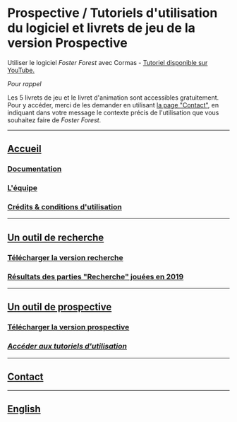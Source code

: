 # Prospective / Tutoriels d'utilisation du logiciel et livrets de jeu de la version Prospective

Utiliser le logiciel _Foster Forest_ avec Cormas - [Tutoriel disponible sur YouTube.](https://youtu.be/qcaCzB8dMss)

*Pour rappel* 

Les 5 livrets de jeu et le livret d'animation sont accessibles gratuitement. Pour y accéder, merci de les demander en utilisant [la page "Contact"](https://timotheefouqueray.github.io/fosterforest/contact), en indiquant dans votre message le contexte précis de l'utilisation que vous souhaitez faire de _Foster Forest_.

***

## [Accueil](https://timotheefouqueray.github.io/fosterforest/README)
### [Documentation](https://timotheefouqueray.github.io/fosterforest/home/documentation)
### [L'équipe](https://timotheefouqueray.github.io/fosterforest/home/equipe)
### [Crédits & conditions d'utilisation](https://timotheefouqueray.github.io/fosterforest/home/credits-utilisation)

***
## [Un outil de recherche](https://timotheefouqueray.github.io/fosterforest/recherche/recherche)
### [Télécharger la version recherche](https://timotheefouqueray.github.io/fosterforest/recherche/telecharger-recherche)
### [Résultats des parties "Recherche" jouées en 2019](https://timotheefouqueray.github.io/fosterforest/recherche/results-quelques-mots)

***
## [Un outil de prospective](https://timotheefouqueray.github.io/fosterforest/prospective/prospective)
### [Télécharger la version prospective](https://timotheefouqueray.github.io/fosterforest/prospective/telecharger-prospective)
### *[Accéder aux tutoriels d'utilisation](https://timotheefouqueray.github.io/fosterforest/prospective/tutoriels)*

***
## [Contact](https://timotheefouqueray.github.io/fosterforest/contact)

***
## [English](https://timotheefouqueray.github.io/fosterforest/english/home-eng)
